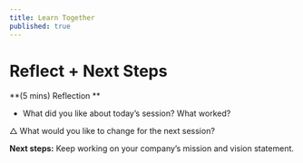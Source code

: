 ```yaml
---
title: Learn Together
published: true
---
```


# Reflect + Next Steps

**(5 mins) Reflection **

+ What did you like about today’s session? What worked?

△ What would you like to change for the next session?

**Next steps:** Keep working on your company’s mission and vision statement.
